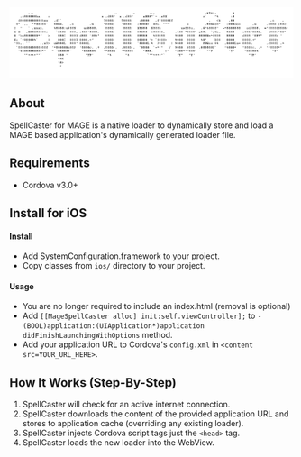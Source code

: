 ![image](logo.gif)



## About

SpellCaster for MAGE is a native loader to dynamically store and load a MAGE based application's dynamically generated loader file.

## Requirements

- Cordova v3.0+

## Install for iOS

#### Install

- Add SystemConfiguration.framework to your project. 
- Copy classes from `ios/` directory to your project.

#### Usage

- You are no longer required to include an index.html (removal is optional)
- Add `[[MageSpellCaster alloc] init:self.viewController];` to `- (BOOL)application:(UIApplication*)application didFinishLaunchingWithOptions` method.
- Add your application URL to Cordova's `config.xml` in `<content src=YOUR_URL_HERE>`.

## How It Works (Step-By-Step)

1. SpellCaster will check for an active internet connection.
2. SpellCaster downloads the content of the provided application URL and stores to application cache (overriding any existing loader).
3. SpellCaster injects Cordova script tags just the `<head>` tag.
4. SpellCaster loads the new loader into the WebView.

